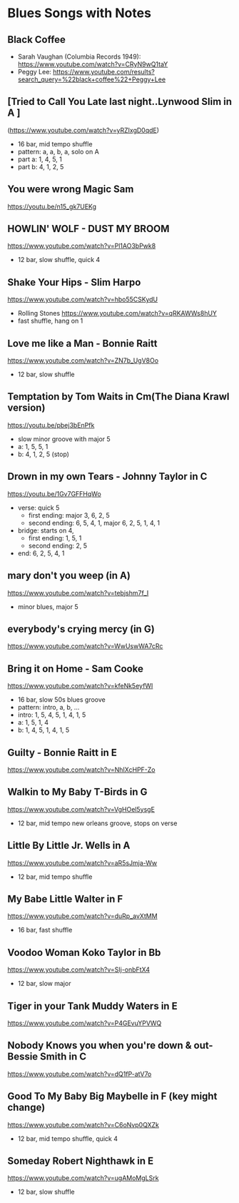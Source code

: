 # Blues Songs with Notes

## Black Coffee
- Sarah Vaughan (Columbia Records 1949): https://www.youtube.com/watch?v=CRyN9wQ1taY
- Peggy Lee: https://www.youtube.com/results?search_query=%22black+coffee%22+Peggy+Lee

## [Tried to Call You Late last night..Lynwood Slim in A ]
(https://www.youtube.com/watch?v=yRZIxgD0qdE)

- 16 bar, mid tempo shuffle
- pattern: a, a, b, a, solo on A
- part a: 1, 4, 5, 1
- part b: 4, 1, 2, 5


## You were wrong Magic Sam
https://youtu.be/n15_gk7UEKg

## HOWLIN' WOLF - DUST MY BROOM 
https://www.youtube.com/watch?v=Pl1AO3bPwk8

- 12 bar, slow shuffle, quick 4

## Shake Your Hips - Slim Harpo
https://www.youtube.com/watch?v=hbo55CSKydU

- Rolling Stones https://www.youtube.com/watch?v=qRKAWWs8hUY
- fast shuffle, hang on 1

## Love me like a Man - Bonnie Raitt
https://www.youtube.com/watch?v=ZN7b_UgV8Oo

- 12 bar, slow shuffle

## Temptation by Tom Waits in Cm(The Diana Krawl version)
https://youtu.be/pbej3bEnPfk
- slow minor groove with major 5
- a: 1, 5, 5, 1
- b: 4, 1, 2, 5 (stop)

## Drown in my own Tears  - Johnny Taylor in C
https://youtu.be/1Gv7GFFHqWo

- verse: quick 5
   + first ending: major 3, 6, 2, 5
   + second ending: 6, 5, 4, 1, major 6, 2, 5, 1, 4, 1
- bridge: starts on 4,
   + first ending: 1, 5, 1
   + second ending: 2, 5
- end: 6, 2, 5, 4, 1

## mary don't you weep (in A)
https://www.youtube.com/watch?v=tebjshm7f_I

- minor blues, major 5

## everybody's crying mercy (in G)
https://www.youtube.com/watch?v=WwUswWA7cRc

## Bring it on Home - Sam Cooke
https://www.youtube.com/watch?v=kfeNk5eyfWI

- 16 bar, slow 50s blues groove
- pattern: intro, a, b, ...
- intro: 1, 5, 4, 5, 1, 4, 1, 5
- a: 1, 5, 1, 4
- b: 1, 4, 5, 1, 4, 1, 5

## Guilty - Bonnie Raitt in E
https://www.youtube.com/watch?v=NhIXcHPF-Zo

## Walkin to My Baby T-Birds in G
https://www.youtube.com/watch?v=VgHOel5ysgE

- 12 bar, mid tempo new orleans groove, stops on verse

## Little By Little Jr. Wells in A
https://www.youtube.com/watch?v=aR5sJmja-Ww

- 12 bar, mid tempo shuffle

## My Babe Little Walter in F
https://www.youtube.com/watch?v=duRp_avXtMM

- 16 bar, fast shuffle

## Voodoo Woman Koko Taylor in Bb
https://www.youtube.com/watch?v=SIj-onbFtX4

- 12 bar, slow major

## Tiger in your Tank Muddy Waters in E
https://www.youtube.com/watch?v=P4GEvuYPVWQ

## Nobody Knows you when you're down & out- Bessie Smith in C
https://www.youtube.com/watch?v=dQ1fP-atV7o

## Good To My Baby Big Maybelle in F (key might change)
https://www.youtube.com/watch?v=C6oNvp0QXZk

- 12 bar, mid tempo shuffle, quick 4

## Someday Robert Nighthawk in E
https://www.youtube.com/watch?v=ugAMoMgLSrk

- 12 bar, slow shuffle
